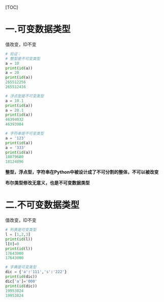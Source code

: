 [TOC]

# 一.可变数据类型

值改变，ID不变

```python
# 验证：
# 整型是不可变类型
a = 10
print(id(a))
a = 20
print(id(a))
265512256
265512416

# 浮点型是不可变类型
a = 10.1
print(id(a))
a = 20.1
print(id(a))
46394032
46393984

# 字符串是不可变类型
a = '123'
print(id(a))
a = '333'
print(id(a))
18079680
18124896
```

**整型，浮点型，字符串在Python中被设计成了不可分割的整体，不可以被改变**

**布尔类型修改无意义，也是不可变数据类型**



# 二.不可变数据类型

值改变，ID不变

```python
# 列表是可变类型
l = [1,2,3]
print(id(l))
l[0]=0
print(id(l))
17643000
17643000

# 字典是可变类型
dic = {'a':'111','s':'222'}
print(id(dic))
dic['a']='000'
print(id(dic))
19953824
19953824
```

